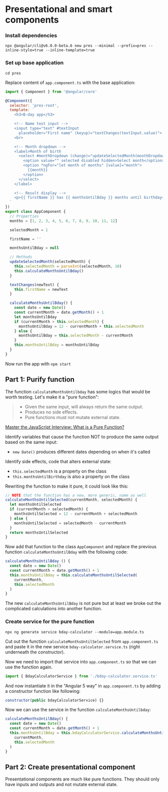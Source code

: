 # Presentational and smart components

### Install dependencies

`npx @angular/cli@v6.0.0-beta.6 new pres --minimal --prefix=pres --inline-style=true --inline-template=true`

### Set up base application

`cd pres`

Replace content of `app.component.ts` with the base application:
```javascript
import { Component } from '@angular/core'

@Component({
  selector: 'pres-root',
  template: `
    <h3>B-day app</h3>

    <!-- Name text input -->
    <input type="text" #textInput
      placeholder="First name" (keyup)="textChanges(textInput.value)">
    <br>

    <!-- Month dropdown -->
    <label>Month of birth
      <select #monthDropdown (change)="updateSelectedMonth(monthDropdown.value)">
        <option value="" selected disabled hidden>Select month</option>
        <option *ngFor="let month of months" [value]="month">
          {{month}}
        </option>
      </select>
    </label>

    <!-- Result display -->
    <p>{{ firstName }} has {{ monthsUntilBday }} months until birthday</p>
  `
})
export class AppComponent {
  // Properties
  months = [1, 2, 3, 4, 5, 6, 7, 8, 9, 10, 11, 12]

  selectedMonth = 1

  firstName = ''

  monthsUntilBday = null

  // Methods
  updateSelectedMonth(selectedMonth) {
    this.selectedMonth = parseInt(selectedMonth, 10)
    this.calculateMonthsUntilBday()
  }

  textChanges(newText) {
    this.firstName = newText
  }

  calculateMonthsUntilBday() {
    const date = new Date()
    const currentMonth = date.getMonth() + 1
    let monthsUntilBday
    if (currentMonth > this.selectedMonth) {
      monthsUntilBday = 12 - currentMonth + this.selectedMonth
    } else {
      monthsUntilBday = this.selectedMonth - currentMonth
    }
    this.monthsUntilBday = monthsUntilBday
  }
}

```

Now run the app with `npm start`

## Part 1: Purify function

The function `calculateMonthsUntilbday` has some logics that would be worth testing. Let's make it a "pure function":

> - Given the same input, will always return the same output.
> - Produces no side effects.
> - Pure functions must not mutate external state.

[Master the JavaScript Interview: What is a Pure Function?](https://medium.com/javascript-scene/master-the-javascript-interview-what-is-a-pure-function-d1c076bec976)

Identify variables that cause the function NOT to produce the same output based on the same input:

- `new Date()` produces different dates depending on when it's called

Identify side effects, code that alters external state:

- `this.selectedMonth` is a property on the class
- `this.monthsUntilBirthday` is also a property on the class

Rewriting the function to make it pure, it could look like this:

```javascript
// NOTE that the function has a new, more generic, name as well
calculateMonthsUntilSelected(currentMonth, selectedMonth) {
  let monthsUntilSelected
  if (currentMonth > selectedMonth) {
    monthsUntilSelected = 12 - currentMonth + selectedMonth
  } else {
    monthsUntilSelected = selectedMonth - currentMonth
  }
  return monthsUntilSelected
}
```

Now add that function to the class `AppComponent` and replace the previous function `calculateMonthsUntilBday` with the following code:

```javascript
calculateMonthsUntilBday () {
  const date = new Date()
  const currentMonth = date.getMonth() + 1
  this.monthsUntilBday = this.calculateMonthsUntilSelected(
    currentMonth,
    this.selectedMonth
  )
}
```

The new `calculateMonthsUntilBday` is not pure but at least we broke out the complicated calculations into another function.

### Create service for the pure function

`npx ng generate service bday-calculator --module=app.module.ts`

Cut out the function `calculateMonthsUntilSelected` from `app.component.ts` and paste it in the new service `bday-calculator.service.ts` (right underneath the constructor).

Now we need to import that service into `app.component.ts` so that we can use the function again.

```javascript
import { BdayCalculatorService } from './bday-calculator.service.ts'
```

And now instantiate it in the "Angular 5 way" in `app.component.ts` by adding a constructor function like following:
```javascript
constructor(public bdayCalculatorService) {}
```

Now we can use the service in the function `calculateMonthsUntilbday`:
```javascript
calculateMonthsUntilBday() {
  const date = new Date()
  const currentMonth = date.getMonth() + 1
  this.monthsUntilBday = this.bdayCalculatorService.calculateMonthsUntilSelected(
    currentMonth,
    this.selectedMonth
  )
}
```

## Part 2: Create presentational component

Presentational components are much like pure functions. They should only have inputs and outputs and not mutate external state.